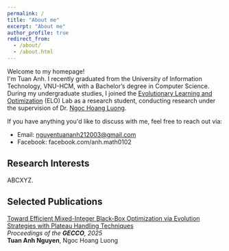 ```yaml
---
permalink: /
title: "About me"
excerpt: "About me"
author_profile: true
redirect_from: 
  - /about/
  - /about.html
---
```


Welcome to my homepage! \
I'm Tuan Anh. I recently graduated from the University of Information Technology, VNU-HCM, with a Bachelor’s degree in Computer Science. During my undergraduate studies, I joined the [Evolutionary Learning and Optimization](https://sites.google.com/view/evolve-learn-optimize) (ELO) Lab as a research student, conducting research under the supervision of Dr. [Ngoc Hoang Luong](https://scholar.google.com.vn/citations?user=p3vHDZYAAAAJ&hl=en).

If you have anything you'd like to discuss with me, feel free to reach out via:
* Email: nguyentuananh212003@gmail.com
* Facebook: facebook.com/anh.math0102

## Research Interests
ABCXYZ.

## Selected Publications
[Toward Efficient Mixed-Integer Black-Box Optimization via Evolution Strategies with Plateau Handling Techniques](https://dl.acm.org/doi/10.1145/3712256.3726320) <br/>
*Proceedings of the __GECCO__, 2025* <br/>
__Tuan Anh Nguyen__, Ngoc Hoang Luong<br/>